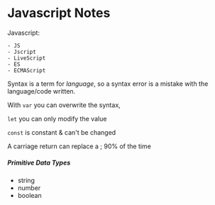 # Javascript Notes



Javascript:

	- JS 
	- Jscript
	- LiveScript
	- ES
	- ECMAScript

Syntax is a term for *language*, so a syntax error is a mistake with the language/code written. 

With `var` you can overwrite the syntax,

`let` you can only modify the value

`const` is constant & can't be changed

A carriage return can replace a ; 90% of the time

##### Primitive Data Types

- string
- number
- boolean